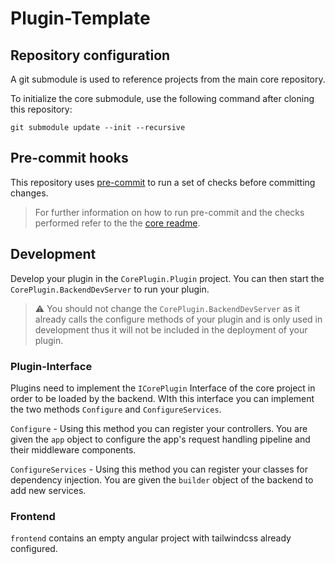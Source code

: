 # Plugin-Template

## Repository configuration

A git submodule is used to reference projects from the main core repository.

To initialize the core submodule, use the following command after cloning this repository:

```
git submodule update --init --recursive
```

## Pre-commit hooks

This repository uses [pre-commit](https://pre-commit.com/) to run a set of checks before committing changes.

> For further information on how to run pre-commit and the checks performed refer to the the [core readme](https://github.com/htl-grieskirchen-core/core#pre-commit-hooks).

## Development

Develop your plugin in the `CorePlugin.Plugin` project. You can then start the `CorePlugin.BackendDevServer` to run your
plugin.

> ⚠ You should not change the `CorePlugin.BackendDevServer` as it already calls the configure methods of your plugin and is only used in development thus it will not be included in the deployment of your plugin.

### Plugin-Interface

Plugins need to implement the `ICorePlugin` Interface of the core project in order to be loaded by the backend. WIth this interface you can implement the two methods `Configure` and `ConfigureServices`.

`Configure` - Using this method you can register your controllers. You are given the `app` object to configure the app's request handling pipeline and their middleware components.

`ConfigureServices` - Using this method you can register your classes for dependency injection. You are given the `builder` object of the backend to add new services.

### Frontend

`frontend` contains an empty angular project with tailwindcss already configured.
